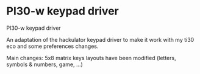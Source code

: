 # PI30-w keypad driver
PI30-w keypad driver

An adaptation of the hackulator keypad driver to make it work with my ti30 eco
and some preferences changes.

Main changes:
  5x8 matrix
  keys layouts have been modified (letters, symbols & numbers, game, ...)
